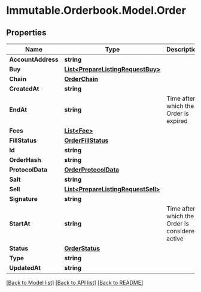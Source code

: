 # Immutable.Orderbook.Model.Order

## Properties

 Name               | Type                                                                      | Description                                     | Notes      
--------------------|---------------------------------------------------------------------------|-------------------------------------------------|------------
 **AccountAddress** | **string**                                                                |                                                 | [optional] 
 **Buy**            | [**List&lt;PrepareListingRequestBuy&gt;**](PrepareListingRequestBuy.md)   |                                                 | [optional] 
 **Chain**          | [**OrderChain**](OrderChain.md)                                           |                                                 | [optional] 
 **CreatedAt**      | **string**                                                                |                                                 | [optional] 
 **EndAt**          | **string**                                                                | Time after which the Order is expired           | [optional] 
 **Fees**           | [**List&lt;Fee&gt;**](Fee.md)                                             |                                                 | [optional] 
 **FillStatus**     | [**OrderFillStatus**](OrderFillStatus.md)                                 |                                                 | [optional] 
 **Id**             | **string**                                                                |                                                 |
 **OrderHash**      | **string**                                                                |                                                 |
 **ProtocolData**   | [**OrderProtocolData**](OrderProtocolData.md)                             |                                                 | [optional] 
 **Salt**           | **string**                                                                |                                                 | [optional] 
 **Sell**           | [**List&lt;PrepareListingRequestSell&gt;**](PrepareListingRequestSell.md) |                                                 |
 **Signature**      | **string**                                                                |                                                 |
 **StartAt**        | **string**                                                                | Time after which the Order is considered active |
 **Status**         | [**OrderStatus**](OrderStatus.md)                                         |                                                 |
 **Type**           | **string**                                                                |                                                 |
 **UpdatedAt**      | **string**                                                                |                                                 |

[[Back to Model list]](../README.md#documentation-for-models) [[Back to API list]](../README.md#documentation-for-api-endpoints) [[Back to README]](../README.md)

